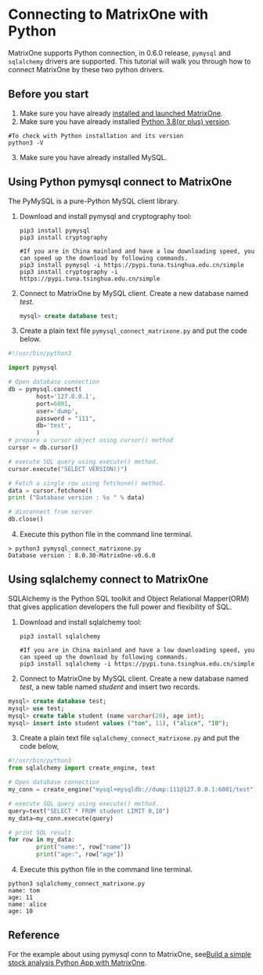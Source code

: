 # Connecting to MatrixOne with Python

MatrixOne supports Python connection, in 0.6.0 release, `pymysql` and `sqlalchemy` drivers are supported. This tutorial will walk you through how to connect MatrixOne by these two python drivers.

## Before you start

1. Make sure you have already [installed and launched MatrixOne](../../Get-Started/install-standalone-matrixone.md).
2. Make sure you have already installed [Python 3.8(or plus) version](https://www.python.org/downloads/).  

```
#To check with Python installation and its version
python3 -V
```

3. Make sure you have already installed MySQL.

## Using Python pymysql connect to MatrixOne

The PyMySQL is a pure-Python MySQL client library.

1. Download and install pymysql and cryptography tool:

    ```
    pip3 install pymysql
    pip3 install cryptography

    #If you are in China mainland and have a low downloading speed, you can speed up the download by following commands.
    pip3 install pymysql -i https://pypi.tuna.tsinghua.edu.cn/simple
    pip3 install cryptography -i https://pypi.tuna.tsinghua.edu.cn/simple
    ```
    
2. Connect to MatrixOne by MySQL client. Create a new database named *test*.

    ```sql
    mysql> create database test;
    ```

3. Create a plain text file `pymysql_connect_matrixone.py` and put the code below.

```python
#!/usr/bin/python3

import pymysql

# Open database connection
db = pymysql.connect(
        host='127.0.0.1',
	    port=6001,
        user='dump', 
        password = "111",
        db='test',
        )
# prepare a cursor object using cursor() method
cursor = db.cursor()

# execute SQL query using execute() method.
cursor.execute("SELECT VERSION()")

# Fetch a single row using fetchone() method.
data = cursor.fetchone()
print ("Database version : %s " % data)

# disconnect from server
db.close()

```

4. Execute this python file in the command line terminal.

```
> python3 pymysql_connect_matrixone.py
Database version : 8.0.30-MatrixOne-v0.6.0
```

## Using sqlalchemy connect to MatrixOne

SQLAlchemy is the Python SQL toolkit and Object Relational Mapper(ORM) that gives application developers the full power and flexibility of SQL.

1. Download and install sqlalchemy tool:

    ```
    pip3 install sqlalchemy

    #If you are in China mainland and have a low downloading speed, you can speed up the download by following commands.
    pip3 install sqlalchemy -i https://pypi.tuna.tsinghua.edu.cn/simple
    ```

2. Connect to MatrixOne by MySQL client. Create a new database named *test*, a new table named *student* and insert two records.

```sql
mysql> create database test;
mysql> use test;
mysql> create table student (name varchar(20), age int);
mysql> insert into student values ("tom", 11), ("alice", "10");

```

3. Create a plain text file `sqlalchemy_connect_matrixone.py` and put the code below,

```python
#!/usr/bin/python3
from sqlalchemy import create_engine, text

# Open database connection
my_conn = create_engine("mysql+mysqldb://dump:111@127.0.0.1:6001/test")

# execute SQL query using execute() method.
query=text("SELECT * FROM student LIMIT 0,10")
my_data=my_conn.execute(query)

# print SQL result
for row in my_data:
        print("name:", row["name"])
        print("age:", row["age"])

```

4. Execute this python file in the command line terminal.

```
python3 sqlalchemy_connect_matrixone.py
name: tom
age: 11
name: alice
age: 10
```

## Reference

For the example about using pymysql conn to MatrixOne, see[Build a simple stock analysis Python App with MatrixOne](../../Tutorial/develop-python-application.md).
